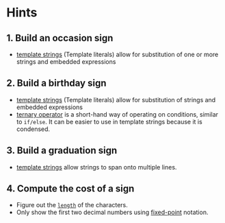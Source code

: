 # Hints

## 1. Build an occasion sign

- [template strings][mdn-template-strings] (Template literals) allow for substitution of one or more strings and embedded expressions

## 2. Build a birthday sign

- [template strings][mdn-template-strings] (Template literals) allow for substitution of strings and embedded expressions
- [ternary operator][mdn-ternary-operator] is a short-hand way of operating on conditions, similar to `if/else`. It can be easier to use in template strings because it is condensed.

## 3. Build a graduation sign

- [template strings][mdn-template-strings] allow strings to span onto multiple lines.

## 4. Compute the cost of a sign

- Figure out the [`length`][mdn-string-length] of the characters.
- Only show the first two decimal numbers using [fixed-point][mdn-to-fixed] notation.

[mdn-const]: https://developer.mozilla.org/en-US/docs/Web/JavaScript/Reference/Statements/const
[mdn-template-strings]: https://developer.mozilla.org/en-US/docs/Web/JavaScript/Reference/Template_literals
[mdn-string-length]: https://developer.mozilla.org/en-US/docs/Web/JavaScript/Reference/Global_Objects/String/length
[mdn-to-fixed]: https://developer.mozilla.org/en-US/docs/Web/JavaScript/Reference/Global_Objects/Number/toFixed
[mdn-ternary-operator]: https://developer.mozilla.org/en-US/docs/Web/JavaScript/Reference/Operators/Conditional_Operator